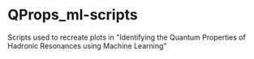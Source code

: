 # QProps_ml-scripts
Scripts used to recreate plots in "Identifying the Quantum Properties of Hadronic Resonances using Machine Learning"
